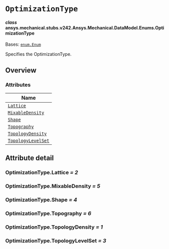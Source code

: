 # `OptimizationType`

<a id="ansys.mechanical.stubs.v242.Ansys.Mechanical.DataModel.Enums.OptimizationType"></a>

#### *class* ansys.mechanical.stubs.v242.Ansys.Mechanical.DataModel.Enums.OptimizationType

Bases: [`enum.Enum`](https://docs.python.org/3/library/enum.html#enum.Enum)

Specifies the OptimizationType.

<!-- !! processed by numpydoc !! -->

<a id="overview"></a>

## Overview

### Attributes

| Name |
| ---------------------------------------------------------------------------------------------------------------------------------- |
| [`Lattice`](#OptimizationType.Lattice) |
| [`MixableDensity`](#OptimizationType.MixableDensity) |
| [`Shape`](#OptimizationType.Shape) |
| [`Topography`](#OptimizationType.Topography) |
| [`TopologyDensity`](#OptimizationType.TopologyDensity) |
| [`TopologyLevelSet`](#OptimizationType.TopologyLevelSet) |

<a id="attribute-detail"></a>

## Attribute detail

<a id="OptimizationType.Lattice"></a>

### OptimizationType.Lattice *= 2*

<a id="OptimizationType.MixableDensity"></a>

### OptimizationType.MixableDensity *= 5*

<a id="OptimizationType.Shape"></a>

### OptimizationType.Shape *= 4*

<a id="OptimizationType.Topography"></a>

### OptimizationType.Topography *= 6*

<a id="OptimizationType.TopologyDensity"></a>

### OptimizationType.TopologyDensity *= 1*

<a id="OptimizationType.TopologyLevelSet"></a>

### OptimizationType.TopologyLevelSet *= 3*


